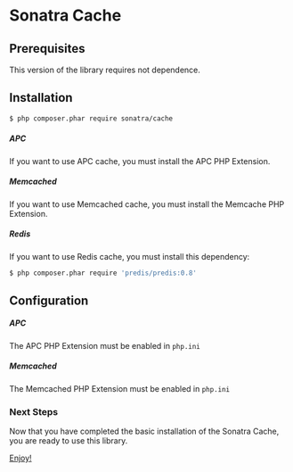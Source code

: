 Sonatra Cache
=============

## Prerequisites

This version of the library requires not dependence.

## Installation

``` bash
$ php composer.phar require sonatra/cache
```

##### APC

If you want to use APC cache, you must install the APC PHP Extension.

##### Memcached

If you want to use Memcached cache, you must install the Memcache PHP Extension.

##### Redis

If you want to use Redis cache, you must install this dependency:

``` bash
$ php composer.phar require 'predis/predis:0.8'
```

## Configuration

##### APC

The APC PHP Extension must be enabled in `php.ini`

##### Memcached

The Memcached PHP Extension must be enabled in `php.ini`

### Next Steps

Now that you have completed the basic installation of the Sonatra Cache,
you are ready to use this library.

[Enjoy!](usage.md)
